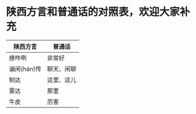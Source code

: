 # 陕西方言和普通话的对照表，欢迎大家补充  
  
陕西方言 | 普通话
------------ | -------------
撩咋咧 | 非常好
谝闲(hán)传 | 聊天、闲聊
制达 | 这里、这儿
雾达 | 那里
牛皮 | 厉害